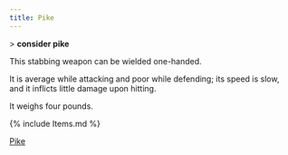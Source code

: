 ```yaml
---
title: Pike
---
```


\> **consider pike**

This stabbing weapon can be wielded one-handed.

It is average while attacking and poor while defending; its speed is
slow, and it inflicts little damage upon hitting.

It weighs four pounds.

{% include Items.md %}

[Pike](Category:_Stabbing_weapons "wikilink")